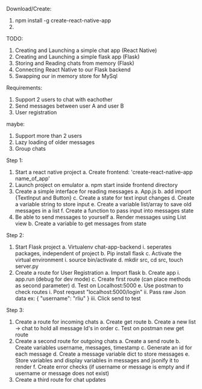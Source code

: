 Download/Create:
1. npm install -g create-react-native-app
2. 

TODO:

1. Creating and Launching a simple chat app (React Native)
2. Creating and Launching a simple flask app (Flask)
3. Storing and Reading chats from memory (Flask)
4. Connecting React Native to our Flask backend
5. Swapping our in memory store for MySql

Requirements: 
1. Support 2 users to chat with eachother
2. Send messages between user A and user B
3. User registration

maybe:
1. Support more than 2 users
2. Lazy loading of older messages
3. Group chats

Step 1:
1. Start a react native project
    a. Create frontend: 'create-react-native-app name_of_app'
2. Launch project on emulator
    a. npm start inside frontend directory
3. Create a simple interface for reading messages
    a. App.js
    b. add import {TextInput and Button}
    c. Create a state for text input changes
    d. Create a variable string to store input
    e. Create a variable list/array to save old messages in a list
    f. Create a function to pass input into messages state
4. Be able to send messages to yourself
    a. Render messages using List view
    b. Create a variable to get messages from state

Step 2:
1. Start Flask project
    a. Virtualenv chat-app-backend
        i. seperates packages, independent of project
    b. Pip install flask
    c. Activate the virtual environment
        i. source bin/activate
    d. mkdir src, cd src, touch server.py
2. Create a route for User Registration
    a. Import flask
    b. Create app
        i. app.run (debug for dev mode)
    c. Create first route (can place methods as second parameter)
    d. Test on Localhost:5000
    e. Use postman to check routes
        i. Post request "localhost:5000/login"
        ii. Pass raw Json data 
            ex: {
	                "username": "rliu"
                }
        iii. Click send to test


Step 3:
1. Create a route for incoming chats
    a. Create get route
    b. Create a new list -> chat to hold all message Id's in order
    c. Test on postman new get route
2. Create a second route for outgoing chats
    a. Create a send route
    b. Create variables username, messages, timestamp
    c. Generate an id for each message
    d. Create a message variable dict to store messages
    e. Store variables and display variables in messages and jsonify it to render
    f. Create error checks (if username or message is empty and if username or message does not exist)
3. Create a third route for chat updates
